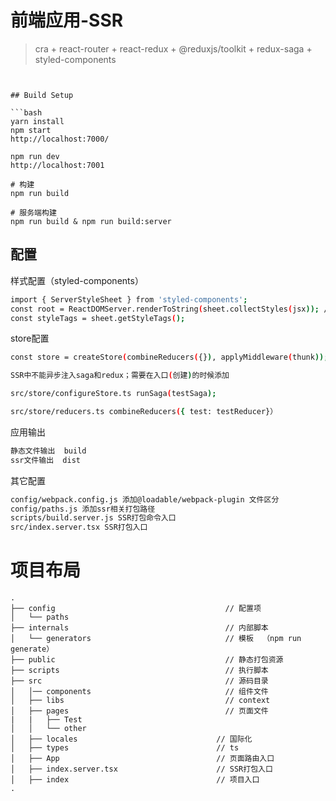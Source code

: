 # 前端应用-SSR

> cra + react-router + react-redux + @reduxjs/toolkit + redux-saga + styled-components

````


## Build Setup

```bash
yarn install
npm start
http://localhost:7000/

npm run dev 
http://localhost:7001

# 构建
npm run build

# 服务端构建
npm run build & npm run build:server

````

## 配置 
样式配置（styled-components）

```bash
import { ServerStyleSheet } from 'styled-components';
const root = ReactDOMServer.renderToString(sheet.collectStyles(jsx)); // renderToString 渲染
const styleTags = sheet.getStyleTags();
```


store配置

```bash
const store = createStore(combineReducers({}), applyMiddleware(thunk));

SSR中不能异步注入saga和redux；需要在入口(创建)的时候添加

src/store/configureStore.ts runSaga(testSaga);

src/store/reducers.ts combineReducers({ test: testReducer}）
```

应用输出

```bash
静态文件输出  build
ssr文件输出  dist

```

其它配置
```bash
config/webpack.config.js 添加@loadable/webpack-plugin 文件区分
config/paths.js 添加ssr相关打包路径
scripts/build.server.js SSR打包命令入口
src/index.server.tsx SSR打包入口

```
  



# 项目布局

```
.
├── config                                      // 配置项
│   └── paths                       
├── internals                                   // 内部脚本
│   └── generators                              // 模板  （npm run generate）
├── public                                      // 静态打包资源
├── scripts                                     // 执行脚本
├── src                                         // 源码目录
│   │── components                              // 组件文件
│   ├── libs                                    // context
│   ├── pages                                   // 页面文件
|   |   ├── Test
│   │   └── other
│   ├── locales                               // 国际化
│   ├── types                                 // ts
│   ├── App                                   // 页面路由入口
│   ├── index.server.tsx                      // SSR打包入口
│   ├── index                                 // 项目入口
.

```
